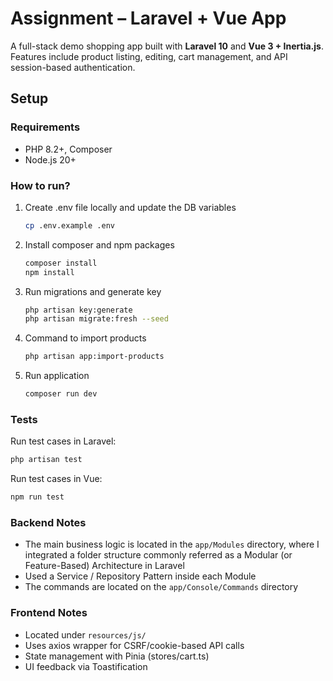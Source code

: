 # Assignment – Laravel + Vue App

A full-stack demo shopping app built with **Laravel 10** and **Vue 3 + Inertia.js**. Features include product listing, editing, cart management, and API session-based authentication.

## Setup

### Requirements

- PHP 8.2+, Composer
- Node.js 20+

### How to run?

1. Create .env file locally and update the DB variables
    ```bash
    cp .env.example .env
    ```

2. Install composer and npm packages
    ```bash
    composer install
    npm install
    ```

3. Run migrations and generate key
    ```bash
    php artisan key:generate
    php artisan migrate:fresh --seed
    ```

4. Command to import products
    ```bash
    php artisan app:import-products
    ```

5. Run application
    ```bash
    composer run dev
    ```

### Tests

Run test cases in Laravel:
```bash
php artisan test
```

Run test cases in Vue:
```bash
npm run test
```

### Backend Notes

- The main business logic is located in the `app/Modules` directory, where I integrated a folder structure commonly referred as a Modular (or Feature-Based) Architecture in Laravel
- Used a Service / Repository Pattern inside each Module
- The commands are located on the `app/Console/Commands` directory

### Frontend Notes

- Located under `resources/js/`
- Uses axios wrapper for CSRF/cookie-based API calls
- State management with Pinia (stores/cart.ts)
- UI feedback via Toastification

